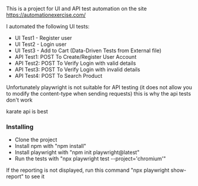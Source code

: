 This is a project for UI and API test automation on the site https://automationexercise.com/

I automated the following UI tests:

- UI Test1 - Register user
- UI Test2 - Login user
- UI Test3 - Add to Cart (Data-Driven Tests from External file)
- API Test1: POST To Create/Register User Account
- API Test2: POST To Verify Login with valid details
- API Test3: POST To Verify Login with invalid details
- API Test4: POST To Search Product

Unfortunately playwright is not suitable for API testing (it does not allow you to modify the content-type when sending requests)
this is why the api tests don't work

karate api is best

### Installing

- Clone the project
- Install npm with "npm install"
- Install playwright with "npm init playwright@latest"
- Run the tests with "npx playwright test  --project='chromium'"

If the reporting is not displayed, run this command "npx playwright show-report" to see it


